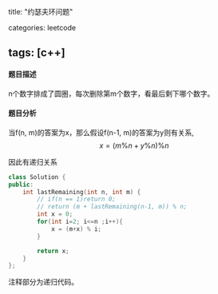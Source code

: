 title: "约瑟夫环问题"

categories: leetcode

tags: [c++]
---

#### 题目描述

n个数字排成了圆圈，每次删除第m个数字，看最后剩下哪个数字。

#### 题目分析

当f(n, m)的答案为x，那么假设f(n-1, m)的答案为y则有关系,$$x=(m\%n+y\%n)\%n$$

因此有递归关系

~~~c++
class Solution {
public:
    int lastRemaining(int n, int m) {
        // if(n == 1)return 0;
        // return (m + lastRemaining(n-1, m)) % n;
        int x = 0;
        for(int i=2; i<=n ;i++){
            x = (m+x) % i;
        }

        return x;
    }
};
~~~

注释部分为递归代码。